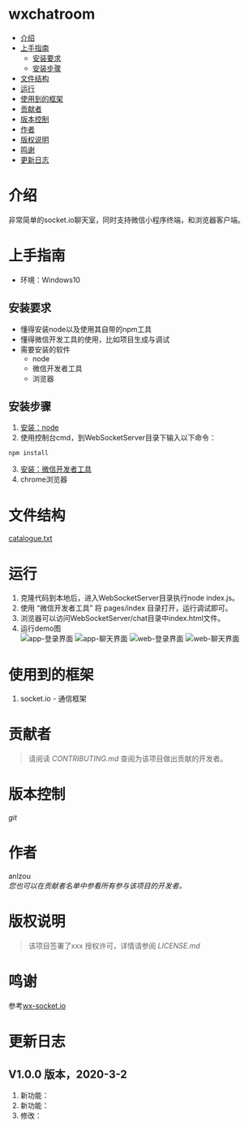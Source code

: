 # wxchatroom
<!-- GFM-TOC -->
- [介绍](#介绍)
- [上手指南](#上手指南)
    - [安装要求](#安装要求)
    - [安装步骤](#安装步骤)
- [文件结构](#文件结构)
- [运行](#运行)
- [使用到的框架](#使用到的框架)
- [贡献者](#贡献者)
- [版本控制](#版本控制)
- [作者](#作者)
- [版权说明](#版权说明)
- [鸣谢](#鸣谢)
- [更新日志](#更新日志)
<!-- GFM-TOC -->

# 介绍
非常简单的socket.io聊天室，同时支持微信小程序终端，和浏览器客户端。
# 上手指南
- 环境：Windows10		

## 安装要求
- 懂得安装node以及使用其自带的npm工具
- 懂得微信开发工具的使用，比如项目生成与调试	
- 需要安装的软件
	- node
	- 微信开发者工具
	- 浏览器

## 安装步骤
1. [安装：node](https://www.runoob.com/nodejs/nodejs-install-setup.html)
2. 使用控制台cmd，到WebSocketServer目录下输入以下命令：
```
npm install
```
3. [安装：微信开发者工具](https://developers.weixin.qq.com/miniprogram/dev/devtools/download.html)
4. chrome浏览器

# 文件结构
[catalogue.txt](https://github.com/anlzou/wxchatroom/blob/master/catalogue.txt)

# 运行
1. 克隆代码到本地后，进入WebSocketServer目录执行node index.js。
2. 使用 “微信开发者工具” 将 pages/index 目录打开，运行调试即可。
3. 浏览器可以访问WebSocketServer/chat目录中index.html文件。
4. 运行demo图		
![app-登录界面](https://github.com/anlzou/wxchatroom/tree/master/image/app-登录界面.PNG)
![app-聊天界面](https://github.com/anlzou/wxchatroom/tree/master/image/app-聊天界面.PNG)
![web-登录界面](https://github.com/anlzou/wxchatroom/tree/master/image/web-登录界面.PNG)
![web-聊天界面](https://github.com/anlzou/wxchatroom/tree/master/image/web-聊天界面.PNG)

# 使用到的框架
1. socket.io - 通信框架

# 贡献者
> 请阅读 *CONTRIBUTING.md* 查阅为该项目做出贡献的开发者。

# 版本控制
*git*

# 作者
anlzou      
*您也可以在贡献者名单中参看所有参与该项目的开发者。*

# 版权说明
> 该项目签署了xxx 授权许可，详情请参阅 *LICENSE.md*

# 鸣谢
参考[wx-socket.io](https://github.com/w469849848/wx-socket.io)

# 更新日志
## V1.0.0 版本，2020-3-2
1. 新功能：
2. 新功能：
3. 修改：